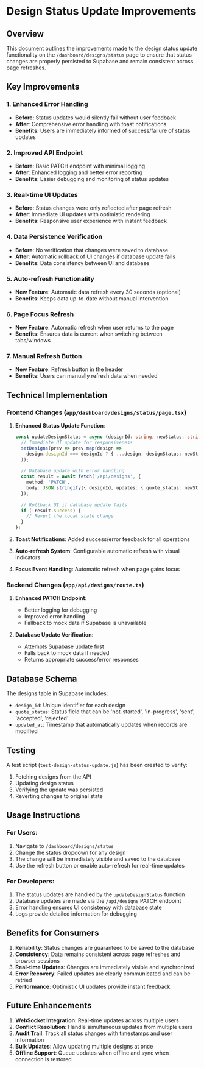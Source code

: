 # Design Status Update Improvements

## Overview
This document outlines the improvements made to the design status update functionality on the `/dashboard/designs/status` page to ensure that status changes are properly persisted to Supabase and remain consistent across page refreshes.

## Key Improvements

### 1. Enhanced Error Handling
- **Before**: Status updates would silently fail without user feedback
- **After**: Comprehensive error handling with toast notifications
- **Benefits**: Users are immediately informed of success/failure of status updates

### 2. Improved API Endpoint
- **Before**: Basic PATCH endpoint with minimal logging
- **After**: Enhanced logging and better error reporting
- **Benefits**: Easier debugging and monitoring of status updates

### 3. Real-time UI Updates
- **Before**: Status changes were only reflected after page refresh
- **After**: Immediate UI updates with optimistic rendering
- **Benefits**: Responsive user experience with instant feedback

### 4. Data Persistence Verification
- **Before**: No verification that changes were saved to database
- **After**: Automatic rollback of UI changes if database update fails
- **Benefits**: Data consistency between UI and database

### 5. Auto-refresh Functionality
- **New Feature**: Automatic data refresh every 30 seconds (optional)
- **Benefits**: Keeps data up-to-date without manual intervention

### 6. Page Focus Refresh
- **New Feature**: Automatic refresh when user returns to the page
- **Benefits**: Ensures data is current when switching between tabs/windows

### 7. Manual Refresh Button
- **New Feature**: Refresh button in the header
- **Benefits**: Users can manually refresh data when needed

## Technical Implementation

### Frontend Changes (`app/dashboard/designs/status/page.tsx`)

1. **Enhanced Status Update Function**:
   ```typescript
   const updateDesignStatus = async (designId: string, newStatus: string) => {
     // Immediate UI update for responsiveness
     setDesigns(prev => prev.map(design =>
       design.designId === designId ? { ...design, designStatus: newStatus } : design
     ));
     
     // Database update with error handling
     const result = await fetch('/api/designs', {
       method: 'PATCH',
       body: JSON.stringify({ designId, updates: { quote_status: newStatus } })
     });
     
     // Rollback UI if database update fails
     if (!result.success) {
       // Revert the local state change
     }
   };
   ```

2. **Toast Notifications**: Added success/error feedback for all operations

3. **Auto-refresh System**: Configurable automatic refresh with visual indicators

4. **Focus Event Handling**: Automatic refresh when page gains focus

### Backend Changes (`app/api/designs/route.ts`)

1. **Enhanced PATCH Endpoint**:
   - Better logging for debugging
   - Improved error handling
   - Fallback to mock data if Supabase is unavailable

2. **Database Update Verification**:
   - Attempts Supabase update first
   - Falls back to mock data if needed
   - Returns appropriate success/error responses

## Database Schema

The designs table in Supabase includes:
- `design_id`: Unique identifier for each design
- `quote_status`: Status field that can be 'not-started', 'in-progress', 'sent', 'accepted', 'rejected'
- `updated_at`: Timestamp that automatically updates when records are modified

## Testing

A test script (`test-design-status-update.js`) has been created to verify:
1. Fetching designs from the API
2. Updating design status
3. Verifying the update was persisted
4. Reverting changes to original state

## Usage Instructions

### For Users:
1. Navigate to `/dashboard/designs/status`
2. Change the status dropdown for any design
3. The change will be immediately visible and saved to the database
4. Use the refresh button or enable auto-refresh for real-time updates

### For Developers:
1. The status updates are handled by the `updateDesignStatus` function
2. Database updates are made via the `/api/designs` PATCH endpoint
3. Error handling ensures UI consistency with database state
4. Logs provide detailed information for debugging

## Benefits for Consumers

1. **Reliability**: Status changes are guaranteed to be saved to the database
2. **Consistency**: Data remains consistent across page refreshes and browser sessions
3. **Real-time Updates**: Changes are immediately visible and synchronized
4. **Error Recovery**: Failed updates are clearly communicated and can be retried
5. **Performance**: Optimistic UI updates provide instant feedback

## Future Enhancements

1. **WebSocket Integration**: Real-time updates across multiple users
2. **Conflict Resolution**: Handle simultaneous updates from multiple users
3. **Audit Trail**: Track all status changes with timestamps and user information
4. **Bulk Updates**: Allow updating multiple designs at once
5. **Offline Support**: Queue updates when offline and sync when connection is restored 
